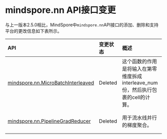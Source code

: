 # mindspore.nn API接口变更

与上一版本2.5.0相比，MindSpore中`mindspore.nn`API接口的添加、删除和支持平台的更改信息如下表所示。

|API|变更状态|概述|支持平台|类别
|:----|:----|:----|:----|:----
[mindspore.nn.MicroBatchInterleaved](https://mindspore.cn/docs/zh-CN/r2.5.0/api_python/nn/mindspore.nn.MicroBatchInterleaved.html#mindspore.nn.MicroBatchInterleaved)|Deleted|这个函数的作用是将输入在第零维度拆成 interleave_num 份，然后执行包裹的cell的计算。|r2.5.0: Ascend/GPU|封装层
[mindspore.nn.PipelineGradReducer](https://mindspore.cn/docs/zh-CN/r2.5.0/api_python/nn/mindspore.nn.PipelineGradReducer.html#mindspore.nn.PipelineGradReducer)|Deleted|用于流水线并行的梯度聚合。|r2.5.0: Ascend/GPU|封装层

